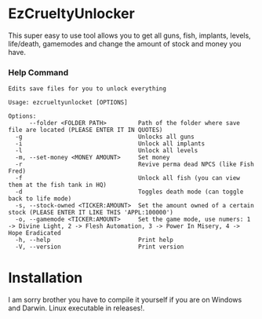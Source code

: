 # EzCrueltyUnlocker
This super easy to use tool allows you to get all guns, fish, implants, levels, life/death, gamemodes and change the amount of stock and money you have.
### Help Command
```
Edits save files for you to unlock everything

Usage: ezcrueltyunlocket [OPTIONS]

Options:
      --folder <FOLDER PATH>         Path of the folder where save file are located (PLEASE ENTER IT IN QUOTES)
  -g                                 Unlocks all guns
  -i                                 Unlock all implants
  -l                                 Unlock all levels
  -m, --set-money <MONEY AMOUNT>     Set money
  -r                                 Revive perma dead NPCS (like Fish Fred)
  -f                                 Unlock all fish (you can view them at the fish tank in HQ)
  -d                                 Toggles death mode (can toggle back to life mode)
  -s, --stock-owned <TICKER:AMOUNT>  Set the amount owned of a certain stock (PLEASE ENTER IT LIKE THIS 'APPL:100000')
  -o, --gamemode <TICKER:AMOUNT>     Set the game mode, use numers: 1 -> Divine Light, 2 -> Flesh Automation, 3 -> Power In Misery, 4 -> Hope Eradicated
  -h, --help                         Print help
  -V, --version                      Print version
```
# Installation
I am sorry brother you have to compile it yourself if you are on Windows and Darwin.
Linux executable in releases!.

